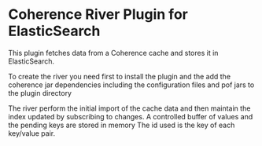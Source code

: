 Coherence River Plugin for ElasticSearch
========================================


This plugin fetches data from a Coherence cache and stores it in ElasticSearch.

To create the river you need first to install the plugin and the add the coherence jar dependencies including the configuration files and pof jars to the plugin directory

The river perform the initial import of the cache data and then maintain the index updated by subscribing to changes. A controlled buffer of values and the pending keys are stored in memory The id used is the key of each key/value pair.